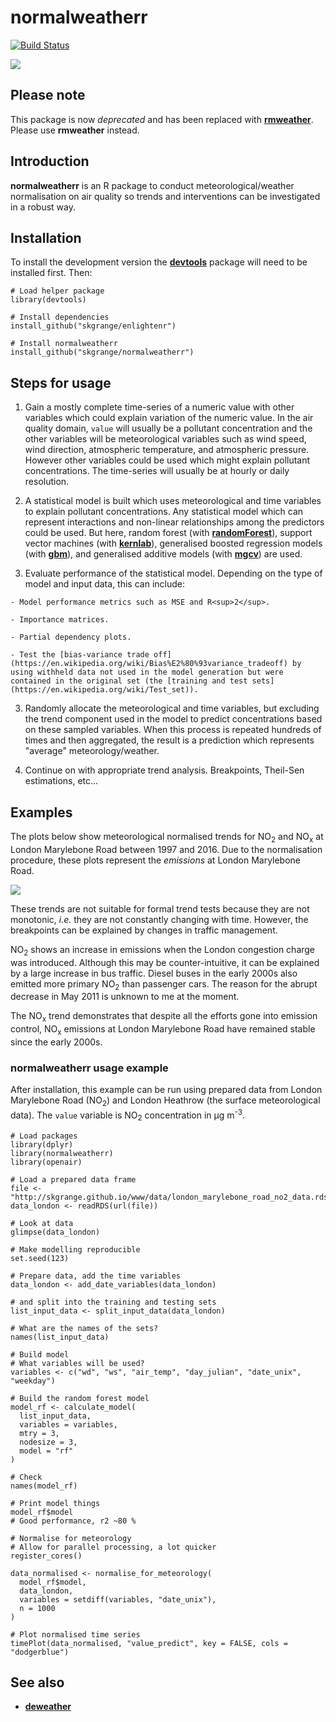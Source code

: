 # **normalweatherr**

[![Build Status](https://travis-ci.org/skgrange/normalweatherr.svg?branch=master)](https://travis-ci.org/skgrange/normalweatherr)

![](inst/extdata/images/icon_small.png)

## Please note

This package is now *deprecated* and has been replaced with [**rmweather**](https://github.com/skgrange/rmweather). Please use **rmweather** instead. 

## Introduction

**normalweatherr** is an R package to conduct meteorological/weather normalisation on air quality so trends and interventions can be investigated in a robust way. 

## Installation

To install the development version the [**devtools**](https://github.com/hadley/devtools) package will need to be installed first. Then:

```
# Load helper package
library(devtools)

# Install dependencies
install_github("skgrange/enlightenr")

# Install normalweatherr
install_github("skgrange/normalweatherr")
```

## Steps for usage

  1. Gain a mostly complete time-series of a numeric value with other variables which could explain variation of the numeric value. In the air quality domain, `value` will usually be a pollutant concentration and the other variables will be meteorological variables such as wind speed, wind direction, atmospheric temperature, and atmospheric pressure. However other variables could be used which might explain pollutant concentrations. The time-series will usually be at hourly or daily resolution. 

  2. A statistical model is built which uses meteorological and time variables to explain pollutant concentrations. Any statistical model which can represent interactions and non-linear relationships among the predictors could be used. But here, random forest (with [**randomForest**](https://cran.r-project.org/web/packages/randomForest/index.html)), support vector machines (with [**kernlab**](https://cran.r-project.org/web/packages/kernlab/index.html)), generalised boosted regression models (with [**gbm**](https://cran.r-project.org/web/packages/gbm/index.html)), and generalised additive models (with [**mgcv**](https://cran.r-project.org/web/packages/mgcv/index.html)) are used. 
  
  3. Evaluate performance of the statistical model. Depending on the type of model and input data, this can include:
    
    - Model performance metrics such as MSE and R<sup>2</sup>. 
    
    - Importance matrices. 
    
    - Partial dependency plots. 
    
    - Test the [bias-variance trade off](https://en.wikipedia.org/wiki/Bias%E2%80%93variance_tradeoff) by using withheld data not used in the model generation but were contained in the original set (the [training and test sets](https://en.wikipedia.org/wiki/Test_set)). 
  
  3. Randomly allocate the meteorological and time variables, but excluding the trend component used in the model to predict concentrations based on these sampled variables. When this process is repeated hundreds of times and then aggregated, the result is a prediction which represents "average" meteorology/weather.
  
  4. Continue on with appropriate trend analysis. Breakpoints, Theil-Sen estimations, etc...

## Examples

The plots below show meteorological normalised trends for NO<sub>2</sub> and NO<sub>x</sub> at London Marylebone Road between 1997 and 2016. Due to the normalisation procedure, these plots represent the *emissions* at London Marylebone Road. 

![](inst/extdata/images/my1_plots.png)

These trends are not suitable for formal trend tests because they are not monotonic, *i.e.* they are not constantly changing with time. However, the breakpoints can be explained by changes in traffic management. 

NO<sub>2</sub> shows an increase in emissions when the London congestion charge was introduced. Although this may be counter-intuitive, it can be explained by a large increase in bus traffic. Diesel buses in the early 2000s also emitted more primary NO<sub>2</sub> than passenger cars. The reason for the abrupt decrease in May 2011 is unknown to me at the moment. 

The NO<sub>x</sub> trend demonstrates that despite all the efforts gone into emission control, NO<sub>x</sub> emissions at London Marylebone Road have remained stable since the early 2000s. 

### **normalweatherr** usage example

After installation, this example can be run using prepared data from London Marylebone Road (NO<sub>2</sub>) and London Heathrow (the surface meteorological data). The `value` variable is NO<sub>2</sub> concentration in &mu;g m<sup>-3</sup>. 

```
# Load packages
library(dplyr)
library(normalweatherr)
library(openair)

# Load a prepared data frame
file <- "http://skgrange.github.io/www/data/london_marylebone_road_no2_data.rds"
data_london <- readRDS(url(file))

# Look at data
glimpse(data_london)

# Make modelling reproducible
set.seed(123)

# Prepare data, add the time variables 
data_london <- add_date_variables(data_london)

# and split into the training and testing sets
list_input_data <- split_input_data(data_london)

# What are the names of the sets? 
names(list_input_data)

# Build model
# What variables will be used?
variables <- c("wd", "ws", "air_temp", "day_julian", "date_unix", "weekday")

# Build the random forest model
model_rf <- calculate_model(
  list_input_data, 
  variables = variables, 
  mtry = 3,
  nodesize = 3,
  model = "rf"
)

# Check
names(model_rf)

# Print model things
model_rf$model
# Good performance, r2 ~80 %

# Normalise for meteorology
# Allow for parallel processing, a lot quicker
register_cores()

data_normalised <- normalise_for_meteorology(
  model_rf$model, 
  data_london, 
  variables = setdiff(variables, "date_unix"),
  n = 1000
)

# Plot normalised time series
timePlot(data_normalised, "value_predict", key = FALSE, cols = "dodgerblue")
```

## See also

  - [**deweather**](https://github.com/davidcarslaw/deweather)
